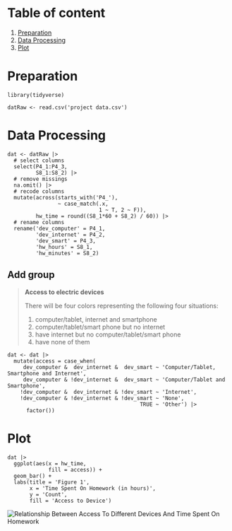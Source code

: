 # Table of content

1.  [Preparation](#preparation)  
2.  [Data Processing](#data-processing)  
3.  [Plot](#plot)

# Preparation

    library(tidyverse)

    datRaw <- read.csv('project data.csv')

# Data Processing

    dat <- datRaw |> 
      # select columns
      select(P4_1:P4_3,
             S8_1:S8_2) |> 
      # remove missings
      na.omit() |> 
      # recode columns
      mutate(across(starts_with('P4_'),
                    ~ case_match(.x,
                                 1 ~ T, 2 ~ F)),
             hw_time = round((S8_1*60 + S8_2) / 60)) |> 
      # rename columns
      rename('dev_computer' = P4_1,
             'dev_internet' = P4_2,
             'dev_smart' = P4_3,
             'hw_hours' = S8_1,
             'hw_minutes' = S8_2)

## Add group

> **Access to electric devices**
>
> There will be four colors representing the following four situations:
>
> 1.  computer/tablet, internet and smartphone  
> 2.  computer/tablet/smart phone but no internet  
> 3.  have internet but no computer/tablet/smart phone  
> 4.  have none of them

    dat <- dat |> 
      mutate(access = case_when(
         dev_computer &  dev_internet &  dev_smart ~ 'Computer/Tablet, Smartphone and Internet',
         dev_computer & !dev_internet &  dev_smart ~ 'Computer/Tablet and Smartphone',
        !dev_computer &  dev_internet & !dev_smart ~ 'Internet',
        !dev_computer & !dev_internet & !dev_smart ~ 'None',
                                              TRUE ~ 'Other') |> 
          factor())

# Plot

    dat |> 
      ggplot(aes(x = hw_time,
                 fill = access)) +
      geom_bar() +
      labs(title = 'Figure 1',
           x = 'Time Spent On Homework (in hours)',
           y = 'Count',
           fill = 'Access to Device')

![Relationship Between Access To Different Devices And Time Spent On
Homework](sonji-uni_files/figure-markdown_strict/fig-deviceHomework-1.png)
